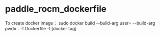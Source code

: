 # paddle_rocm_dockerfile
To create docker image；
sudo docker build --build-arg user=<your username> --build-arg pwd=<your password> . -f Dockerfile -t [docker tag]
